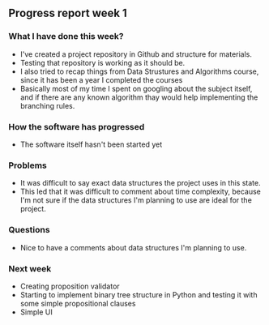 ## Progress report week 1

### What I have done this week?
  - I've created a project repository in Github and structure for materials.
  - Testing that repository is working as it should be.
  - I also tried to recap things from Data Strustures and Algorithms course, since it has been a year I completed the courses
  - Basically most of my time I spent on googling about the subject itself, and if there are any known algorithm thay would help implementing the branching rules.

### How the software has progressed 
  - The software itself hasn't been started yet

### Problems
  - It was difficult to say exact data structures the project uses in this state. 
  - This led that it was difficult to comment about time complexity, because I'm not sure if the data structures I'm planning to use are ideal for the project.

### Questions
  - Nice to have a comments about data structures I'm planning to use.

### Next week
  - Creating proposition validator
  - Starting to implement binary tree structure in Python and testing it with some simple propositional clauses
  - Simple UI
